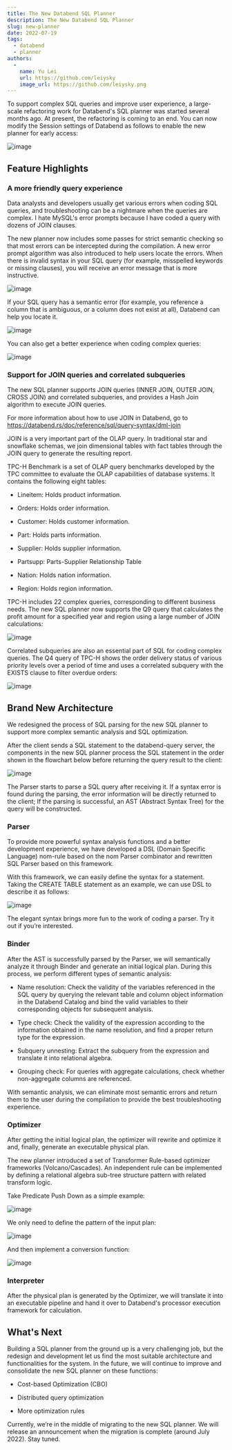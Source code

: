 ```yaml
---
title: The New Databend SQL Planner
description: The New Databend SQL Planner
slug: new-planner
date: 2022-07-19
tags:
  - databend
  - planner
authors:
  - 
    name: Yu Lei
    url: https://github.com/leiysky
    image_url: https://github.com/leiysky.png
---
```


To support complex SQL queries and improve user experience, a large-scale refactoring work for Databend's SQL planner was started several months ago. At present, the refactoring is coming to an end. You can now modify the Session settings of Databend as follows to enable the new planner for early access:

![image](/img/blog/new-planner-0.png)

## Feature Highlights

### A more friendly query experience

Data analysts and developers usually get various errors when coding SQL queries, and troubleshooting can be a nightmare when the queries are complex. I hate MySQL's error prompts because I have coded a query with dozens of JOIN clauses.

The new planner now includes some passes for strict semantic checking so that most errors can be intercepted during the compilation. A new error prompt algorithm was also introduced to help users locate the errors. When there is invalid syntax in your SQL query (for example, misspelled keywords or missing clauses), you will receive an error message that is more instructive.

![image](/img/blog/new-planner-1.png)

If your SQL query has a semantic error (for example, you reference a column that is ambiguous, or a column does not exist at all), Databend can help you locate it.

![image](/img/blog/new-planner-2.png)

You can also get a better experience when coding complex queries:

![image](/img/blog/new-planner-3.png)

### Support for JOIN queries and correlated subqueries

The new SQL planner supports JOIN queries (INNER JOIN, OUTER JOIN, CROSS JOIN) and correlated subqueries, and provides a Hash Join algorithm to execute JOIN queries.

For more information about how to use JOIN in Databend, go to https://databend.rs/doc/reference/sql/query-syntax/dml-join

JOIN is a very important part of the OLAP query. In traditional star and snowflake schemas, we join dimensional tables with fact tables through the JOIN query to generate the resulting report.

TPC-H Benchmark is a set of OLAP query benchmarks developed by the TPC committee to evaluate the OLAP capabilities of database systems. It contains the following eight tables:

  - Lineitem: Holds product information.

  - Orders: Holds order information.

  - Customer: Holds customer information.

  - Part: Holds parts information.

  - Supplier: Holds supplier information.

  - Partsupp: Parts-Supplier Relationship Table

  - Nation: Holds nation information.

  - Region: Holds region information.

  TPC-H includes 22 complex queries, corresponding to different business needs. The new SQL planner now supports the Q9 query that calculates the profit amount for a specified year and region using a large number of JOIN calculations:

  ![image](/img/blog/new-planner-4.png)

  Correlated subqueries are also an essential part of SQL for coding complex queries. The Q4 query of TPC-H shows the order delivery status of various priority levels over a period of time and uses a correlated subquery with the EXISTS clause to filter overdue orders:

  ![image](/img/blog/new-planner-5.png)


 ## Brand New Architecture

 We redesigned the process of SQL parsing for the new SQL planner to support more complex semantic analysis and SQL optimization.

After the client sends a SQL statement to the databend-query server, the components in the new SQL planner process the SQL statement in the order shown in the flowchart below before returning the query result to the client:

![image](/img/blog/new-planner-6.png)

The Parser starts to parse a SQL query after receiving it. If a syntax error is found during the parsing, the error information will be directly returned to the client; If the parsing is successful, an AST (Abstract Syntax Tree) for the query will be constructed.

### Parser

To provide more powerful syntax analysis functions and a better development experience, we have developed a DSL (Domain Specific Language) nom-rule based on the nom Parser combinator and rewritten SQL Parser based on this framework.

With this framework, we can easily define the syntax for a statement. Taking the CREATE TABLE statement as an example, we can use DSL to describe it as follows:

![image](/img/blog/new-planner-7.png)

The elegant syntax brings more fun to the work of coding a parser. Try it out if you’re interested.

### Binder

After the AST is successfully parsed by the Parser, we will semantically analyze it through Binder and generate an initial logical plan. During this process, we perform different types of semantic analysis:

  - Name resolution: Check the validity of the variables referenced in the SQL query by querying the relevant table and column object information in the Databend Catalog and bind the valid variables to their corresponding objects for subsequent analysis.

  - Type check: Check the validity of the expression according to the information obtained in the name resolution, and find a proper return type for the expression.

  - Subquery unnesting: Extract the subquery from the expression and translate it into relational algebra.

  - Grouping check: For queries with aggregate calculations, check whether non-aggregate columns are referenced.

With semantic analysis, we can eliminate most semantic errors and return them to the user during the compilation to provide the best troubleshooting experience.

### Optimizer

After getting the initial logical plan, the optimizer will rewrite and optimize it and, finally, generate an executable physical plan.

The new planner introduced a set of Transformer Rule-based optimizer frameworks (Volcano/Cascades). An independent rule can be implemented by defining a relational algebra sub-tree structure pattern with related transform logic.

Take Predicate Push Down as a simple example:

![image](/img/blog/new-planner-8.png)

We only need to define the pattern of the input plan:

![image](/img/blog/new-planner-9.png)

And then implement a conversion function:

![image](/img/blog/new-planner-10.png)

### Interpreter
After the physical plan is generated by the Optimizer, we will translate it into an executable pipeline and hand it over to Databend's processor execution framework for calculation.

## What's Next

Building a SQL planner from the ground up is a very challenging job, but the redesign and development let us find the most suitable architecture and functionalities for the system. In the future, we will continue to improve and consolidate the new SQL planner on these functions:

  - Cost-based Optimization (CBO)

  - Distributed query optimization

  - More optimization rules

Currently, we’re in the middle of migrating to the new SQL planner. We will release an announcement when the migration is complete (around July 2022). Stay tuned.
